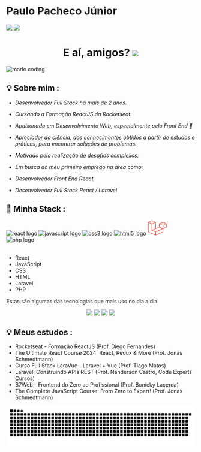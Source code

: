 # Paulo Pacheco Júnior
<a href="https://linkedin.com/in/paulo-pacheco-junior"><img src="https://img.shields.io/badge/linkedin-0077B5.svg?style=for-the-badge&logo=linkedin&logoColor=white"></a>
<a href="mailto:paulojrgyn88@gmail.com"><img src="https://img.shields.io/badge/e‑mail-D14836.svg?style=for-the-badge&logo=GMail&logoColor=white"></a>

<h1 align="center" > E aí, amigos? <img src="https://media.giphy.com/media/hvRJCLFzcasrR4ia7z/giphy.gif" width="30px"></h1>

![mario coding](https://i.imgur.com/1ZvVkDc.gif)

## 💡 Sobre mim :
 - *Desenvolvedor Full Stack há mais de 2 anos.* 

 - *Cursando a Formação ReactJS da Rocketseat.* 
 
 - *Apaixonado em Desenvolvimento Web, especialmente pelo Front End 💙* 
   
 - *Apreciador da ciência, dos conhecimentos obtidos a partir de estudos e práticas, para encontrar soluções de problemas.*
  
 - *Motivado pela realização de desafios complexos.*

 - *Em busca do meu primeiro emprego na área como:*
 - *Desenvolvedor Front End React,*
 - *Desenvolvedor Full Stack React / Laravel* 


## 🔮 Minha Stack :

<div align="left">  
  <img src="https://cdn.jsdelivr.net/gh/devicons/devicon/icons/react/react-original.svg" height="40" width="52" alt="react logo"  />
  <img src="https://cdn.jsdelivr.net/gh/devicons/devicon/icons/javascript/javascript-original.svg" height="40" width="52" alt="javascript logo"  />
  <img src="https://cdn.jsdelivr.net/gh/devicons/devicon/icons/css3/css3-original.svg" height="40" width="52" alt="css3 logo"  />
  <img src="https://cdn.jsdelivr.net/gh/devicons/devicon/icons/html5/html5-original.svg" height="40" width="52" alt="html5 logo"  />
  <img src="https://github.com/devicons/devicon/blob/v2.16.0/icons/laravel/laravel-original.svg" height="40" width="52" alt="laravel logo" />        
  <img src="https://cdn.jsdelivr.net/gh/devicons/devicon/icons/php/php-original.svg" height="40" width="52" alt="php logo"  />
</div>
<br/>
<ul>
    <li>React</li>
    <li>JavaScript</li>
    <li>CSS</li> 
    <li>HTML</li>
    <li>Laravel</li>
    <li>PHP</li>
</ul>

Estas são algumas das tecnologias que mais uso no dia a dia
 
<div align="center">
 <img src="https://media3.giphy.com/media/ln7z2eWriiQAllfVcn/200w.webp" width="100">      
 <img src="https://i.giphy.com/media/eNAsjO55tPbgaor7ma/200w.webp" width="100">      
 <img src="https://i.giphy.com/media/KzJkzjggfGN5Py6nkT/200.webp" width="100">      
 <img src="https://i.giphy.com/media/IdyAQJVN2kVPNUrojM/200.webp" width="100">      
</div>

## 💡 Meus estudos :
  <ul>
    <li>Rocketseat - Formação ReactJS (Prof. Diego Fernandes)</li>
    <li>The Ultimate React Course 2024: React, Redux & More (Prof. Jonas Schmedtmann)</li>
    <li>Curso Full Stack LaraVue - Laravel + Vue (Prof. Tiago Matos)</li>
    <li>Laravel: Construindo APIs REST (Prof. Nanderson Castro, Code Experts Cursos)</li>
    <li>B7Web - Frontend do Zero ao Profissional (Prof. Bonieky Lacerda)</li>
    <li>The Complete JavaScript Course: From Zero to Expert! (Prof. Jonas Schmedtmann)</li>
  </ul>
 
![Snake animation](https://github.com/Ricmaloy/Ricmaloy/blob/output/github-contribution-grid-snake.svg)

